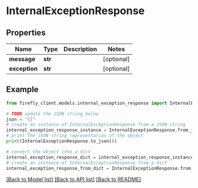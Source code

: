 # InternalExceptionResponse


## Properties

Name | Type | Description | Notes
------------ | ------------- | ------------- | -------------
**message** | **str** |  | [optional] 
**exception** | **str** |  | [optional] 

## Example

```python
from firefly_client.models.internal_exception_response import InternalExceptionResponse

# TODO update the JSON string below
json = "{}"
# create an instance of InternalExceptionResponse from a JSON string
internal_exception_response_instance = InternalExceptionResponse.from_json(json)
# print the JSON string representation of the object
print(InternalExceptionResponse.to_json())

# convert the object into a dict
internal_exception_response_dict = internal_exception_response_instance.to_dict()
# create an instance of InternalExceptionResponse from a dict
internal_exception_response_from_dict = InternalExceptionResponse.from_dict(internal_exception_response_dict)
```
[[Back to Model list]](../README.md#documentation-for-models) [[Back to API list]](../README.md#documentation-for-api-endpoints) [[Back to README]](../README.md)


